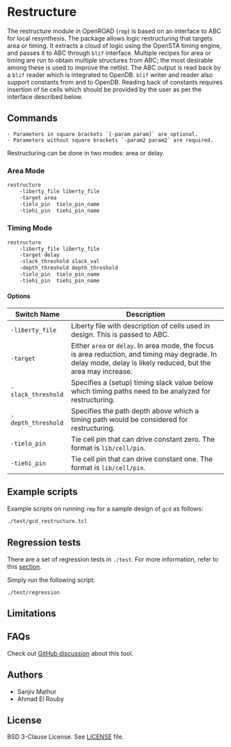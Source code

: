 # Restructure

The restructure module in OpenROAD (`rmp`) is based on 
an interface to ABC for local resynthesis. The package allows
logic restructuring that targets area or timing. It extracts a cloud of logic
using the OpenSTA timing engine, and passes it to ABC through `blif` interface.
Multiple recipes for area or timing are run to obtain multiple structures from ABC;
the most desirable among these is used to improve the netlist.
The ABC output is read back by a `blif` reader which is integrated to OpenDB.
`blif` writer and reader also support constants from and to OpenDB. Reading
back of constants requires insertion of tie cells which should be provided
by the user as per the interface described below.

## Commands

```{note}
- Parameters in square brackets `[-param param]` are optional.
- Parameters without square brackets `-param2 param2` are required.
```

Restructuring can be done in two modes: area or delay.

### Area Mode

```tcl
restructure 
    -liberty_file liberty_file
    -target area
    -tielo_pin  tielo_pin_name
    -tiehi_pin  tiehi_pin_name
```

### Timing Mode

```tcl
restructure 
    -liberty_file liberty_file
    -target delay
    -slack_threshold slack_val
    -depth_threshold depth_threshold
    -tielo_pin  tielo_pin_name
    -tiehi_pin  tiehi_pin_name
```

#### Options

| Switch Name | Description |
| ----- | ----- |
| `-liberty_file` | Liberty file with description of cells used in design. This is passed to ABC. |
| `-target` | Either `area` or `delay`. In area mode, the focus is area reduction, and timing may degrade. In delay mode, delay is likely reduced, but the area may increase. |
| `-slack_threshold` | Specifies a (setup) timing slack value below which timing paths need to be analyzed for restructuring. |
| `-depth_threshold` | Specifies the path depth above which a timing path would be considered for restructuring. |
| `-tielo_pin` | Tie cell pin that can drive constant zero. The format is `lib/cell/pin`. |
| `-tiehi_pin` | Tie cell pin that can drive constant one. The format is `lib/cell/pin`. |

## Example scripts

Example scripts on running `rmp` for a sample design of `gcd` as follows:

```tcl
./test/gcd_restructure.tcl
```

## Regression tests

There are a set of regression tests in `./test`. For more information, refer to this [section](../../README.md#regression-tests).

Simply run the following script:

```shell
./test/regression
```

## Limitations

## FAQs

Check out [GitHub discussion](https://github.com/The-OpenROAD-Project/OpenROAD/discussions/categories/q-a?discussions_q=category%3AQ%26A+restructure)
about this tool.

## Authors

-   Sanjiv Mathur
-   Ahmad El Rouby

## License

BSD 3-Clause License. See [LICENSE](LICENSE) file.
